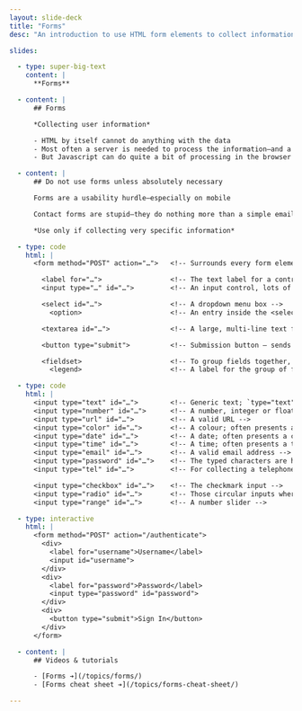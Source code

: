 ```yaml
---
layout: slide-deck
title: "Forms"
desc: "An introduction to use HTML form elements to collect information from users."

slides:

  - type: super-big-text
    content: |
      **Forms**

  - content: |
      ## Forms

      *Collecting user information*

      - HTML by itself cannot do anything with the data
      - Most often a server is needed to process the information—and a server language: PHP, Ruby, Python, Javascript, etc.
      - But Javascript can do quite a bit of processing in the browser

  - content: |
      ## Do not use forms unless absolutely necessary

      Forms are a usability hurdle—especially on mobile

      Contact forms are stupid—they do nothing more than a simple email address

      *Use only if collecting very specific information*

  - type: code
    html: |
      <form method="POST" action="…">   <!-- Surrounds every form element -->

        <label for="…">                 <!-- The text label for a control — ALWAYS REQUIRED -->
        <input type="…" id="…">         <!-- An input control, lots of different types -->

        <select id="…">                 <!-- A dropdown menu box -->
          <option>                      <!-- An entry inside the <select> -->

        <textarea id="…">               <!-- A large, multi-line text field -->

        <button type="submit">          <!-- Submission button — sends data, does not link to other pages -->

        <fieldset>                      <!-- To group fields together, like address fields -->
          <legend>                      <!-- A label for the group of fields -->

  - type: code
    html: |
      <input type="text" id="…">        <!-- Generic text; `type="text"` is optional -->
      <input type="number" id="…">      <!-- A number, integer or float -->
      <input type="url" id="…">         <!-- A valid URL -->
      <input type="color" id="…">       <!-- A colour; often presents a colour picker -->
      <input type="date" id="…">        <!-- A date; often presents a calendar -->
      <input type="time" id="…">        <!-- A time; often presents a time picker -->
      <input type="email" id="…">       <!-- A valid email address -->
      <input type="password" id="…">    <!-- The typed characters are hidden by bullets -->
      <input type="tel" id="…">         <!-- For collecting a telephone number -->

      <input type="checkbox" id="…">    <!-- The checkmark input -->
      <input type="radio" id="…">       <!-- Those circular inputs where you can only select one -->
      <input type="range" id="…">       <!-- A number slider -->

  - type: interactive
    html: |
      <form method="POST" action="/authenticate">
        <div>
          <label for="username">Username</label>
          <input id="username">
        </div>
        <div>
          <label for="password">Password</label>
          <input type="password" id="password">
        </div>
        <div>
          <button type="submit">Sign In</button>
        </div>
      </form>

  - content: |
      ## Videos & tutorials

      - [Forms ➔](/topics/forms/)
      - [Forms cheat sheet ➔](/topics/forms-cheat-sheet/)

---
```


